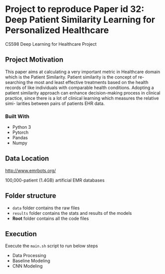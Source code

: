 # Project to reproduce Paper id 32: Deep Patient Similarity Learning for Personalized Healthcare

CS598 Deep Learning for Healthcare Project

## Project Motivation

This paper aims at calculating a very important metric in Healthcare domain which is the Patient Similarity. Patient similarity is the concept of re- searching the most and least effective treatments based on the health records of like individuals with comparable health conditions. Adopting a patient similarity approach can enhance decision-making process in clinical practice, since there is a lot of clinical learning which measures the relative simi- larities between pairs of patients EHR data. 

### Built With
  * Python 3
  * Pytorch
  * Pandas
  * Numpy

## Data Location

http://www.emrbots.org/

100,000-patient (1.4GB) artificial EMR databases

## Folder structure
* `data` folder contains the raw files
* `results` folder contains the stats and results of the models
* **Root** folder contains all the code files

## Execution
Execute the `main.sh` script to run below steps
* Data Processing
* Baseline Modeling
* CNN Modeling
